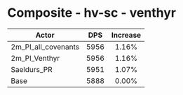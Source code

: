 # Composite - hv-sc - venthyr
| Actor | DPS | Increase |
|---|:---:|:---:|
|2m_PI_all_covenants|5956|1.16%|
|2m_PI_Venthyr|5956|1.16%|
|Saeldurs_PR|5951|1.07%|
|Base|5888|0.00%|
